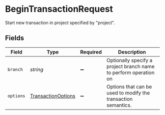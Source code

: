 # BeginTransactionRequest

Start new transaction in project specified by "project".


## Fields

| Field                                                            | Type                                                             | Required                                                         | Description                                                      |
| ---------------------------------------------------------------- | ---------------------------------------------------------------- | ---------------------------------------------------------------- | ---------------------------------------------------------------- |
| `branch`                                                         | *string*                                                         | :heavy_minus_sign:                                               | Optionally specify a project branch name to perform operation on |
| `options`                                                        | [TransactionOptions](../../models/shared/transactionoptions.md)  | :heavy_minus_sign:                                               | Options that can be used to modify the transaction semantics.    |